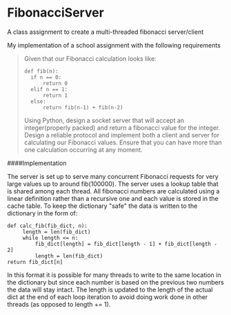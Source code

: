 # FibonacciServer
A class assignment to create a multi-threaded fibonacci server/client


My implementation of a school assignment with the following requirements

>Given that our Fibonacci calculation looks like:
>```
>def fib(n):
>   if n == 0:
>       return 0
>   elif n == 1:
>       return 1
>   else:
>       return fib(n-1) + fib(n-2)
>```
>
>Using Python, design a socket server that will accept an integer(properly packed) and return a fibonacci value for the integer. Design a
reliable protocol and implement both a client and server for calculating our Fibonacci values. Ensure that you can have more than one calculation occurring at any moment.

####Implementation

The server is set up to serve many concurrent Fibonacci requests for very large values up to around fib(100000). The server uses a lookup table that is shared among each thread. All fibonacci numbers are calculated using a linear definition rather than a recursive one and each value is stored in the cache table. To keep the dictionary "safe" the data is written to the dictionary in the form of:
```
def calc_fib(fib_dict, n):
     length = len(fib_dict)
     while length <= n:
         fib_dict[length] = fib_dict[length - 1] + fib_dict[length - 2]
         length = len(fib_dict)
return fib_dict[n]
```
In this format it is possible for many threads to write to the same location in the dictionary but since each number is based on the previous two numbers the data will stay intact. The length is updated to the length of the actual dict at the end of each loop iteration to avoid doing work done in other threads (as opposed to length += 1). 


